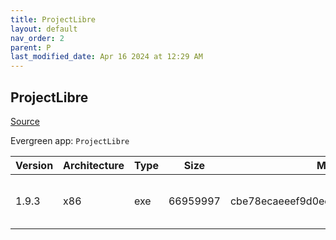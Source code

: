 ```yaml
---
title: ProjectLibre
layout: default
nav_order: 2
parent: P
last_modified_date: Apr 16 2024 at 12:29 AM
---
```


## ProjectLibre

[Source](https://www.projectlibre.com/)

Evergreen app: `ProjectLibre`

| Version | Architecture | Type | Size     | Md5                              | URI                                                                                                                                                                                                              |
| ------- | ------------ | ---- | -------- | -------------------------------- | ---------------------------------------------------------------------------------------------------------------------------------------------------------------------------------------------------------------- |
| 1.9.3   | x86          | exe  | 66959997 | cbe78ecaeeef9d0ee5e8c562d86c4113 | [https://newcontinuum.dl.sourceforge.net/project/projectlibre/ProjectLibre/1.9.3/projectlibre-1.9.3.exe](https://newcontinuum.dl.sourceforge.net/project/projectlibre/ProjectLibre/1.9.3/projectlibre-1.9.3.exe) |
